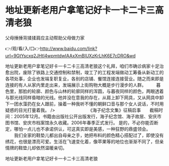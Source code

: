 # 地址更新老用户拿笔记好卡一卡二卡三高清老狼
父母捶捶背揉揉肩应主动帮助父母做力家

👉/观/看/入/口👉http://www.baidu.com/link?url=9GtYscxq2JHtl4wpmtdwIAAxXmBlUXzKrLhK6E7cDRO&wd

地址更新老用户拿笔记好卡一卡二卡三高清老狼这个礼拜，咱们市确诊病家十足治愈出院，废除了铁路上交通控制和禁制，竣工了的工程发端做动工筹备从新动工的各项处事，企业也发端复职复业，各别的店铺、餐馆连接连接营业。随之而来即是连接的有人从家内里走出来，发端展示上街购物大概是步行漫步的人群。
　　暮色里，那脸的轮廓、颜色与山林的轮廓同样的浑圆，与暮夜同样的颜色，两眼透着与那光线同样昏暗的光线。他并没在意我的存在，从肩上卸下网具，又从网具中卸下一团水藻扔在女人跟前，操着一种我听不懂的朝鲜口音与那个女人说话，不时用疑惑的目光打量着我。
/>　　　　　　　　《海子纪念文集》征稿启事　　截稿时间：2005年12月。书籍由出版社公开出版发行，海子纪念馆、海子故居、安庆市图书馆、安庆市档案馆永久收藏。2006年春季正式发行。
是的，不必你能否断定，哪怕一点儿也不承诺供认，可这真实即是美感，一种狂野的鼎盛领会。
　　我们全家的鞋垫儿都出自母亲之手，她把布料的颜色精心搭配过了，即使没有绣花，也很是漂亮可爱。生活在飞速变化着，像苹果等的地位也渐渐不同了，但亲情牌的鞋垫儿却依然温暖亲切。

地址更新老用户拿笔记好卡一卡二卡三高清老狼
